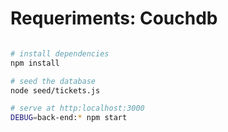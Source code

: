 # Requeriments: Couchdb

``` bash

# install dependencies
npm install

# seed the database
node seed/tickets.js

# serve at http:localhost:3000
DEBUG=back-end:* npm start

```

